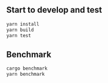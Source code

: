 ## Start to develop and test

```bash
yarn install
yarn build
yarn test
```

## Benchmark

```bash
cargo benchmark
yarn benchmark
```
